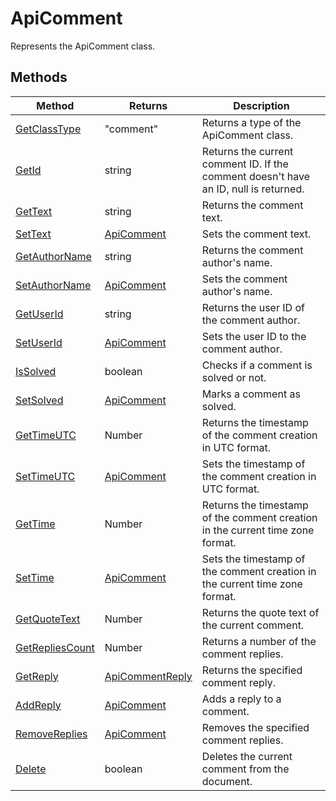 # ApiComment

Represents the ApiComment class.


## Methods

| Method | Returns | Description |
| ------ | ------- | ----------- |
| [GetClassType](./Methods/GetClassType.md) | "comment" | Returns a type of the ApiComment class. |
| [GetId](./Methods/GetId.md) | string | Returns the current comment ID. If the comment doesn't have an ID, null is returned. |
| [GetText](./Methods/GetText.md) | string | Returns the comment text. |
| [SetText](./Methods/SetText.md) | [ApiComment](../ApiComment/ApiComment.md) | Sets the comment text. |
| [GetAuthorName](./Methods/GetAuthorName.md) | string | Returns the comment author's name. |
| [SetAuthorName](./Methods/SetAuthorName.md) | [ApiComment](../ApiComment/ApiComment.md) | Sets the comment author's name. |
| [GetUserId](./Methods/GetUserId.md) | string | Returns the user ID of the comment author. |
| [SetUserId](./Methods/SetUserId.md) | [ApiComment](../ApiComment/ApiComment.md) | Sets the user ID to the comment author. |
| [IsSolved](./Methods/IsSolved.md) | boolean | Checks if a comment is solved or not. |
| [SetSolved](./Methods/SetSolved.md) | [ApiComment](../ApiComment/ApiComment.md) | Marks a comment as solved. |
| [GetTimeUTC](./Methods/GetTimeUTC.md) | Number | Returns the timestamp of the comment creation in UTC format. |
| [SetTimeUTC](./Methods/SetTimeUTC.md) | [ApiComment](../ApiComment/ApiComment.md) | Sets the timestamp of the comment creation in UTC format. |
| [GetTime](./Methods/GetTime.md) | Number | Returns the timestamp of the comment creation in the current time zone format. |
| [SetTime](./Methods/SetTime.md) | [ApiComment](../ApiComment/ApiComment.md) | Sets the timestamp of the comment creation in the current time zone format. |
| [GetQuoteText](./Methods/GetQuoteText.md) | Number | Returns the quote text of the current comment. |
| [GetRepliesCount](./Methods/GetRepliesCount.md) | Number | Returns a number of the comment replies. |
| [GetReply](./Methods/GetReply.md) | [ApiCommentReply](../ApiCommentReply/ApiCommentReply.md) | Returns the specified comment reply. |
| [AddReply](./Methods/AddReply.md) | [ApiComment](../ApiComment/ApiComment.md) | Adds a reply to a comment. |
| [RemoveReplies](./Methods/RemoveReplies.md) | [ApiComment](../ApiComment/ApiComment.md) | Removes the specified comment replies. |
| [Delete](./Methods/Delete.md) | boolean | Deletes the current comment from the document. |
